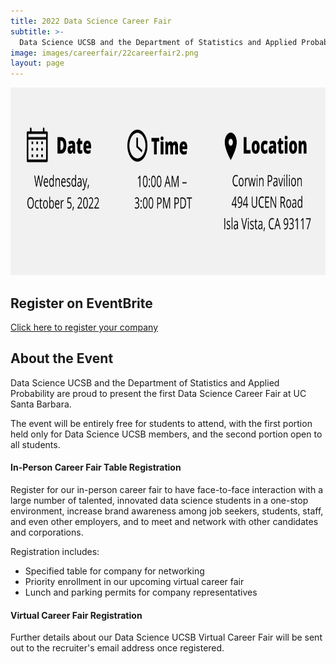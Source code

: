 ```yaml
---
title: 2022 Data Science Career Fair
subtitle: >-
  Data Science UCSB and the Department of Statistics and Applied Probability are proud to present the first Data Science Career Fair.
image: images/careerfair/22careerfair2.png
layout: page
---
```


<img src="/images/careerfair/datetimelocation.png" width="1000" height="300">

## Register on EventBrite
[Click here to register your company](https://www.eventbrite.com/e/2022-data-science-career-fair-tickets-368811363717?utm_source=eventbrite&utm_medium=email&utm_campaign=post_publish&utm_content=shortLinkNewEmail)

## About the Event

Data Science UCSB and the Department of Statistics and Applied Probability are proud to present the first Data Science Career Fair at UC Santa Barbara.

The event will be entirely free for students to attend, with the first portion held only for Data Science UCSB members, and the second portion open to all students. 

#### In-Person Career Fair Table Registration
Register for our in-person career fair to have face-to-face interaction with a large number of talented, innovated data science students in a one-stop environment, increase brand awareness  among job seekers, students, staff, and even other employers, and to meet and network with other candidates and corporations.

Registration includes:
* Specified table for company for networking
* Priority enrollment in our upcoming virtual career fair 
* Lunch and parking permits for company representatives

#### Virtual Career Fair Registration

Further details about our Data Science UCSB Virtual Career Fair will be sent out to the recruiter's email address once registered.